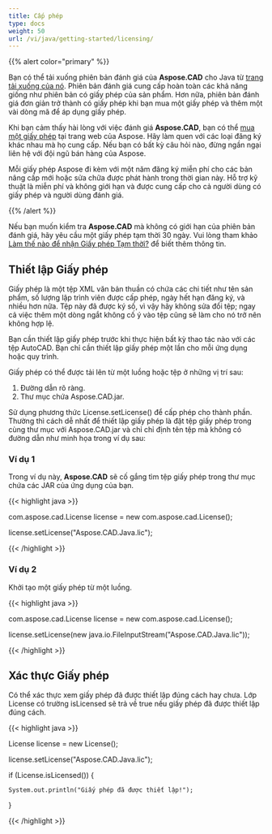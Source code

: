 ```yaml
---
title: Cấp phép
type: docs
weight: 50
url: /vi/java/getting-started/licensing/
---
```


{{% alert color="primary" %}}

Bạn có thể tải xuống phiên bản đánh giá của **Aspose.CAD** cho Java từ [trang tải xuống của nó](https://releases.aspose.com/java/repo/com/aspose/aspose-cad/). Phiên bản đánh giá cung cấp hoàn toàn các khả năng giống như phiên bản có giấy phép của sản phẩm. Hơn nữa, phiên bản đánh giá đơn giản trở thành có giấy phép khi bạn mua một giấy phép và thêm một vài dòng mã để áp dụng giấy phép.

Khi bạn cảm thấy hài lòng với việc đánh giá **Aspose.CAD**, bạn có thể [mua một giấy phép](https://purchase.aspose.com/buy) tại trang web của Aspose. Hãy làm quen với các loại đăng ký khác nhau mà họ cung cấp. Nếu bạn có bất kỳ câu hỏi nào, đừng ngần ngại liên hệ với đội ngũ bán hàng của Aspose.

Mỗi giấy phép Aspose đi kèm với một năm đăng ký miễn phí cho các bản nâng cấp mới hoặc sửa chữa được phát hành trong thời gian này. Hỗ trợ kỹ thuật là miễn phí và không giới hạn và được cung cấp cho cả người dùng có giấy phép và người dùng đánh giá.

{{% /alert %}}

Nếu bạn muốn kiểm tra **Aspose.CAD** mà không có giới hạn của phiên bản đánh giá, hãy yêu cầu một giấy phép tạm thời 30 ngày. Vui lòng tham khảo [Làm thế nào để nhận Giấy phép Tạm thời?](https://purchase.aspose.com/temporary-license) để biết thêm thông tin.

## **Thiết lập Giấy phép**

Giấy phép là một tệp XML văn bản thuần có chứa các chi tiết như tên sản phẩm, số lượng lập trình viên được cấp phép, ngày hết hạn đăng ký, và nhiều hơn nữa. Tệp này đã được ký số, vì vậy hãy không sửa đổi tệp; ngay cả việc thêm một dòng ngắt không cố ý vào tệp cũng sẽ làm cho nó trở nên không hợp lệ.

Bạn cần thiết lập giấy phép trước khi thực hiện bất kỳ thao tác nào với các tệp AutoCAD. Bạn chỉ cần thiết lập giấy phép một lần cho mỗi ứng dụng hoặc quy trình.

Giấy phép có thể được tải lên từ một luồng hoặc tệp ở những vị trí sau:

1. Đường dẫn rõ ràng.
1. Thư mục chứa Aspose.CAD.jar.

Sử dụng phương thức License.setLicense() để cấp phép cho thành phần. Thường thì cách dễ nhất để thiết lập giấy phép là đặt tệp giấy phép trong cùng thư mục với Aspose.CAD.jar và chỉ chỉ định tên tệp mà không có đường dẫn như minh họa trong ví dụ sau:

### **Ví dụ 1**

Trong ví dụ này, **Aspose.CAD** sẽ cố gắng tìm tệp giấy phép trong thư mục chứa các JAR của ứng dụng của bạn.

{{< highlight java >}}

com.aspose.cad.License license = new com.aspose.cad.License();

license.setLicense("Aspose.CAD.Java.lic");

{{< /highlight >}}

### **Ví dụ 2**

Khởi tạo một giấy phép từ một luồng.

{{< highlight java >}}

com.aspose.cad.License license = new com.aspose.cad.License();

license.setLicense(new java.io.FileInputStream("Aspose.CAD.Java.lic"));

{{< /highlight >}}

## **Xác thực Giấy phép**

Có thể xác thực xem giấy phép đã được thiết lập đúng cách hay chưa. Lớp License có trường isLicensed sẽ trả về true nếu giấy phép đã được thiết lập đúng cách.

{{< highlight java >}}

License license = new License();

license.setLicense("Aspose.CAD.Java.lic");

if (License.isLicensed()) {

    System.out.println("Giấy phép đã được thiết lập!");

}

{{< /highlight >}}
